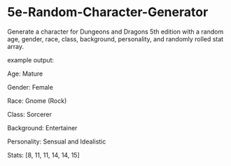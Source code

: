 # 5e-Random-Character-Generator
Generate a character for Dungeons and Dragons 5th edition with a random age, gender, race, class, background, personality, and randomly rolled stat array.

example output:

Age:         Mature

Gender:      Female

Race:        Gnome (Rock)

Class:       Sorcerer

Background:  Entertainer

Personality: Sensual and Idealistic

Stats:       [8, 11, 11, 14, 14, 15]

